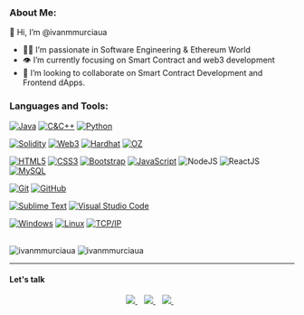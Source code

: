 ### About Me:
🖖 Hi, I’m @ivanmmurciaua
- 👨‍💻 I’m passionate in Software Engineering & Ethereum World
- 👁 I’m currently focusing on Smart Contract and web3 development
- 💪 I’m looking to collaborate on Smart Contract Development and Frontend dApps.

### Languages and Tools:

[![Java](https://img.shields.io/badge/Java-orange?style=for-the-badge&logo=java&logoColor=white)](https://docs.oracle.com/en/java/)
[![C&C++](https://img.shields.io/badge/-C%20&%20C++-659ad2?style=style=for-the-badge&flat&logo=c%2B%2B&logoColor=ffffff)](https://en.cppreference.com/w/)
[![Python](https://img.shields.io/badge/-Python-white?style=style=for-the-badge&flat&logo=python)](https://docs.python.org/)

[![Solidity](https://img.shields.io/badge/Solidity-%23363636.svg?style=for-the-badge&logo=solidity&logoColor=white)](https://docs.soliditylang.org/en/latest/)
[![Web3](https://img.shields.io/badge/-Web3-659ad2?style=style=for-the-badge&flat&color=282826&logo=web3dotjs&logoColor=FF5F49)](https://docs.soliditylang.org/en/latest/)
[![Hardhat](https://img.shields.io/badge/-Hardhat-659ad2?style=for-the-badge&flat&logo=&color=282826)]()
[![OZ](https://img.shields.io/badge/-OpenZeppelin-659ad2?style=for-the-badge&flat&logo=&color=282826)]()

[![HTML5](https://img.shields.io/badge/-HTML5-E34F26?style=style=for-the-badge&flat&logo=html5&logoColor=white)]() 
[![CSS3](https://img.shields.io/badge/-CSS3-1572B6?style=style=for-the-badge&flat&logo=css3)]() 
[![Bootstrap](https://img.shields.io/badge/-Bootstrap-563D7C?style=style=for-the-badge&flat&logo=bootstrap)]()
[![JavaScript](https://img.shields.io/badge/-JavaScript-white?style=style=for-the-badge&flat&logo=javascript)]()
![NodeJS](https://img.shields.io/badge/node.js-6DA55F?style=for-the-badge&logo=node.js&logoColor=white) 
![ReactJS](https://img.shields.io/badge/react-%2320232a.svg?style=for-the-badge&logo=react&logoColor=%2361DAFB)
[![MySQL](https://img.shields.io/badge/-MySQL-white?style=style=for-the-badge&flat&logo=mysql)]()

[![Git](https://img.shields.io/badge/-Git-black?style=for-the-badge&flat&logo=git)]()
[![GitHub](https://img.shields.io/badge/-GitHub-181717?style=for-the-badge&flat&logo=github)]()

[![Sublime Text](http://img.shields.io/badge/-Sublime%20Text-3C4858?style=flat&logo=sublime-text)]()
[![Visual Studio Code](https://img.shields.io/badge/-VSCode-444444?style=for-the-badge&flat&logo=visual-studio-code&logoColor=007ACC)]()

[![Windows](https://img.shields.io/badge/-Windows-659ad2?style=for-the-badge&flat&color=282826&logo=windows)]()
[![Linux](https://img.shields.io/badge/-Linux-222222?style=for-the-badge&flat&logo=linux&logoColor=FCC624)]()
[![TCP/IP](https://img.shields.io/badge/-TCP/IP-222222?style=style=for-the-badge&flat&logo=cisco&logoColor=white)]()

<br />
<img src="https://github-readme-stats.vercel.app/api?username=ivanmmurciaua&show_icons=true&theme=dracula" alt="ivanmmurciaua" />
<img src="https://github-readme-stats.vercel.app/api/top-langs/?username=ivanmmurciaua&theme=dracula&exclude_repo=PPSS,hada-p1,INGP,streamua,IAPE,IR,ETO,SI,BitUA,SD,GRP6-GRP3-Yelabay,Pruebas,LPP,P2,P3,PED&layout=compact&count_private=true&hide=html,css" alt="ivanmmurciaua" />

---

#### Let's talk
<p align="center">
<a href="https://t.me/ivanovish10" rel="nofollow">
  <img src="https://camo.githubusercontent.com/0ea1367897b9ee948089a0db824d57a30ce8a5413b59f80d2062b7efcd39ceb3/68747470733a2f2f696d672e736869656c64732e696f2f62616467652f74656c656772616d2d2532333030373742352e7376673f267374796c653d666f722d7468652d6261646765266c6f676f3d74656c656772616d266c6f676f436f6c6f723d7768697465" data-canonical-src="https://img.shields.io/badge/telegram-%230077B5.svg?&amp;style=for-the-badge&amp;logo=telegram&amp;logoColor=white" style="max-width:100%;">
</a>&nbsp;&nbsp;
<a href="https://www.linkedin.com/in/iv%C3%A1n-ma%C3%B1%C3%BAs-murcia-24021a151" rel="nofollow">
  <img src="https://camo.githubusercontent.com/a493f6833f99fb3c85788d6d9305e6b7a42b838e5ee5d138fd9a8214a7e77472/68747470733a2f2f696d672e736869656c64732e696f2f62616467652f6c696e6b6564696e2d2532333030373742352e7376673f267374796c653d666f722d7468652d6261646765266c6f676f3d6c696e6b6564696e266c6f676f436f6c6f723d7768697465" data-canonical-src="https://img.shields.io/badge/linkedin-%230077B5.svg?&amp;style=for-the-badge&amp;logo=linkedin&amp;logoColor=white" style="max-width:100%;">
</a>&nbsp;&nbsp;
<a href="mailto:solucionesemecuadrado@gmail.com">
  <img src="https://camo.githubusercontent.com/44d159cb65c2e906ed744052efc1c933364dddc8f2735fe0782a5f60594ff22d/68747470733a2f2f696d672e736869656c64732e696f2f62616467652f656d61696c206d652d2532333144413146332e7376673f267374796c653d666f722d7468652d6261646765266c6f676f3d676d61696c266c6f676f436f6c6f723d7768697465" data-canonical-src="https://img.shields.io/badge/email me-%231DA1F3.svg?&amp;style=for-the-badge&amp;logo=gmail&amp;logoColor=white" style="max-width:100%;">
</a>&nbsp;&nbsp;
</p>
<br />

<!--
**ivanmmurciaua/ivanmmurciaua** is a ✨ _special_ ✨ repository because its `README.md` (this file) appears on your GitHub profile.
-->
